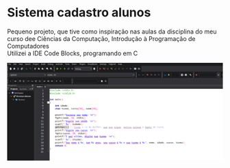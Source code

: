# Sistema cadastro alunos
Pequeno projeto, que tive como inspiração nas aulas da disciplina do meu curso dee Ciências da Computação, Introdução à Programação de Computadores
<br>
Utilizei a IDE Code Blocks, programando em C
<br>

![Código](codigo.png)
